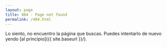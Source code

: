 ```yaml
---
layout: page
title: 404 - Page not found
permalink: /404.html
---
```


Lo siento, no encuentro la página que buscas.  Puedes intentarlo de nuevo yendo [al principio]({{ site.baseurl }}/).
